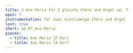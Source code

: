 ```yaml
---
title: 2 Ave Maria für 2 gleiche Chöre und Orgel op. 7
opus: 7
instrumentation: für zwei einstimmige Chöre und Orgel
lost: true
short: op-07_Ave-Maria
pieces:
  - title: Ave Maria [F-Dur]
  - title: Ave Maria [A-Dur]
---
```

